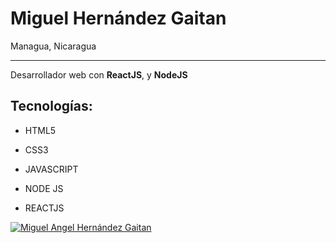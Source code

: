 # Miguel Hernández Gaitan

Managua, Nicaragua

------------

Desarrollador web con **ReactJS**, y **NodeJS**

## Tecnologías:

- HTML5

- CSS3

- JAVASCRIPT

- NODE JS

- REACTJS

[![Miguel Angel Hernández Gaitan](https://github-readme-stats.vercel.app/api?username=Miguelhg2351)](https://github.com/anuraghazra/github-readme-stats)